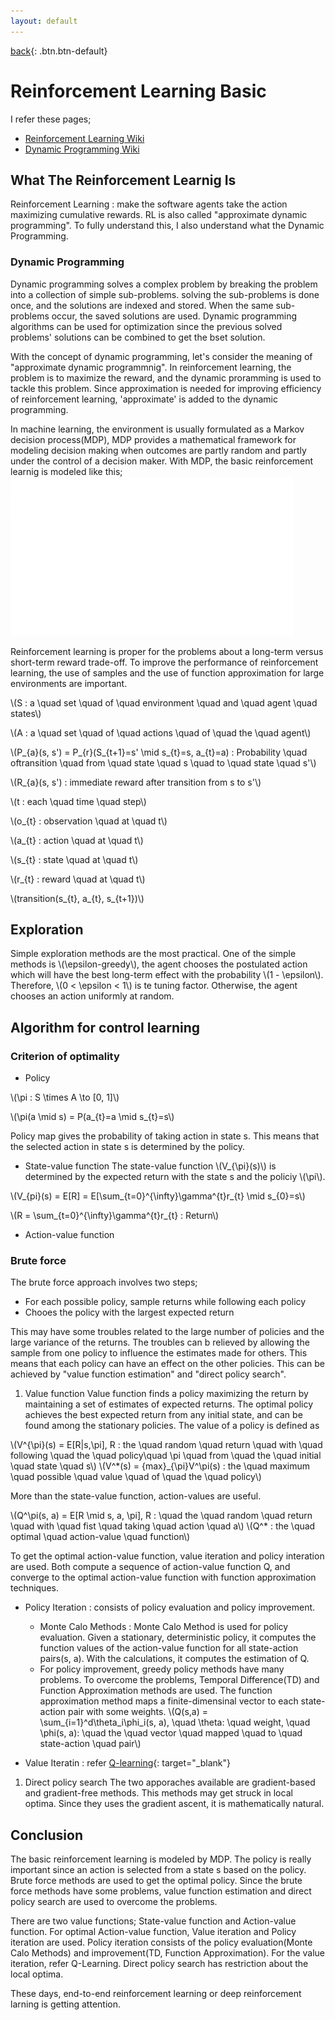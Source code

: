 ```yaml
---
layout: default
---
```

[back](../csmain){: .btn.btn-default}

# Reinforcement Learning Basic

I refer these pages;
- [Reinforcement Learning Wiki](https://en.wikipedia.org/wiki/Reinforcement_learning)
- [Dynamic Programming Wiki](https://en.wikipedia.org/wiki/Dynamic_programming)

## What The Reinforcement Learnig Is
Reinforcement Learning : make the software agents take the action maximizing cumulative rewards. RL is also called "approximate dynamic programming". To fully understand this, I also understand what the Dynamic Programming.

### Dynamic Programming
Dynamic programming solves a complex problem by breaking the problem into a collection of simple sub-problems. solving the sub-problems is done once, and the solutions are indexed and stored. When the same sub-problems occur, the saved solutions are used. Dynamic programming algorithms can be used for optimization since the previous solved problems' solutions can be combined to get the bset solution.

With the concept of dynamic programming, let's consider the meaning of "approximate dynamic programmnig". In reinforcement learning, the problem is to maximize the reward, and the dynamic proramming is used to tackle this problem. Since approximation is needed for improving efficiency of reinforcement learning, 'approximate' is added to the dynamic programming.

In machine learning, the environment is usually formulated as a Markov decision process(MDP), MDP provides a mathematical framework for modeling decision making when outcomes are partly random and partly under the control of a decision maker.
With MDP, the basic reinforcement learnig is modeled like this;
![RLbasicModel](./RLbasicModel.png)

Reinforcement learning is proper for the problems about a long-term versus short-term reward trade-off. To improve the performance of reinforcement learning, the use of samples and the use of function approximation for large environments are important. 

\\(S : a \quad set \quad of \quad environment \quad and \quad agent \quad states\\)

\\(A : a \quad set \quad of \quad actions \quad of \quad the \quad agent\\)

\\(P_{a}(s, s') = P_{r}(S_{t+1}=s' \mid s_{t}=s, a_{t}=a) : Probability \quad oftransition \quad from \quad state \quad s \quad to \quad state \quad s'\\)	

\\(R_{a}(s, s') : immediate reward after transition from s to s'\\)

\\(t : each \quad time \quad step\\)

\\(o_{t} : observation \quad at \quad t\\)

\\(a_{t} : action \quad at \quad t\\)

\\(s_{t} : state \quad at \quad t\\)

\\(r_{t} : reward \quad at \quad t\\)

\\(transition(s_{t}, a_{t}, s_{t+1})\\)

## Exploration

Simple exploration methods are the most practical. One of the simple methods is \\(\epsilon-greedy\\), the agent chooses the postulated action which will have the best long-term effect with the probability \\(1 - \epsilon\\). Therefore, \\(0 < \epsilon < 1\\) is te tuning factor. Otherwise, the agent chooses an action uniformly at random. 

## Algorithm for control learning
### Criterion of optimality
- Policy

\\(\pi : S \times A \to [0, 1]\\)

\\(\pi(a \mid s) = P(a_{t}=a \mid s_{t}=s\\)

Policy map gives the probability of taking action in state s. This means that the selected action in state s is determined by the policy.

- State-value function 
The state-value function \\(V_{\pi}(s)\\) is determined by the expected return with the state s and the policiy \\(\pi\\). 

\\(V_{pi}(s) = E[R] = E[\sum_{t=0}^{\infty}\gamma^{t}r_{t} \mid s_{0}=s\\)

\\(R = \sum_{t=0}^{\infty}\gamma^{t}r_{t} : Return\\)

- Action-value function

### Brute force
The brute force approach involves two steps;
- For each possible policy, sample returns while following each policy
- Chooes the policy with the largest expected return

This may have some troubles related to the large number of policies and the large variance of the returns. The troubles can b relieved by allowing the sample from one policy to influence the estimates made for others. This means that each policy can have an effect on the other policies. This can be achieved by "value function estimation" and "direct policy search".

1. Value function
Value function finds a policy maximizing the return by maintaining a set of estimates of expected returns. The optimal policy achieves the best expected return from any initial state, and can be found among the stationary policies. 
The value of a policy is defined as

\\(V^{\pi}(s) = E[R|s,\pi], R : the \quad random \quad return \quad with \quad following \quad the \quad policy\quad \pi \quad from \quad the \quad initial \quad state \quad s\\)
\\(V^*(s) = {max}_{\pi}V^\pi(s) : the \quad maximum \quad possible \quad value \quad of \quad the \quad policy\\) 

More than the state-value function, action-values are useful. 

\\(Q^\pi(s, a) = E[R \mid s, a, \pi], R : \quad the \quad random \quad return \quad with \quad fist \quad taking \quad action \quad a\\)
\\(Q^* : the \quad optimal \quad action-value \quad function\\)

To get the optimal action-value function, value iteration and policy interation are used. Both compute a sequence of action-value function Q, and converge to the optimal action-value function with function approximation techniques.

- Policy Iteration : consists of policy evaluation and policy improvement.
	- Monte Calo Methods : Monte Calo Method is used for policy evaluation. Given a stationary, deterministic policy, it computes the function values of the action-value function for all state-action pairs(s, a). With the calculations, it computes the estimation of Q.
	- For policy improvement, greedy policy methods have many problems. To overcome the problems, Temporal Difference(TD) and Function Approximation methods are used. The function approximation method maps a finite-dimensinal vector to each state-action pair with some weights. 
	\\(Q(s,a) = \sum_{i=1}^d\theta_i\phi_i(s, a), \quad \theta:  \quad weight, \quad \phi(s, a): \quad the \quad vector \quad mapped \quad to \quad state-action \quad pair\\)

- Value Iteratin : refer [Q-learning]("https://en.wikipedia.org/wiki/Q-learning"){: target="_blank"}

1. Direct policy search
The two apporaches available are gradient-based and gradient-free methods. This methods may get struck in local optima. Since they uses the gradient ascent, it is mathematically natural.

## Conclusion
The basic reinforcement learning is modeled by MDP. The policy is really important since an action is selected from a state s based on the policy. Brute force methods are used to get the optimal policy. Since the brute force methods have some problems, value function estimation and direct policy search are used to overcome the problems.

There are two value functions; State-value function and Action-value function. For optimal Action-value function, Value iteration and Policy iteration are used. Policy iteration consists of the policy evaluation(Monte Calo Methods) and improvement(TD, Function Approximation). For the value iteration, refer Q-Learning. Direct policy search has restriction about the local optima. 

These days, end-to-end reinforcement learning or deep reinforcement larning is getting attention. 